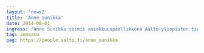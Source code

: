 ```yaml
---
layout: 'news2'
title: 'Anne Sunikka'
date: 2014-08-01
ingress: 'Anne Sunikka toimii asiakkuuspäällikkönä Aalto-yliopiston tietotekniikkapalveluissa. Hänen vastuullaan on kahdelle koululle - kauppakorkeakoulun ja insinööritieteen korkeakoululle - sekä tutkimustoiminnalle tarjottavien ratkaisujen suunnitteleminen ja kehittäminen. Annella on pitkä käytännön työkokemus finanssi- ja koulutustoimialalla. Anne on väitellyt 2010 kauppakorkeakoulusta aiheenaan monikanavaisuus ja personoidut palvelut finanssitoimialalla.'
tag: anmaasu
pag: https://people.aalto.fi/anne_sunikka
---
```

